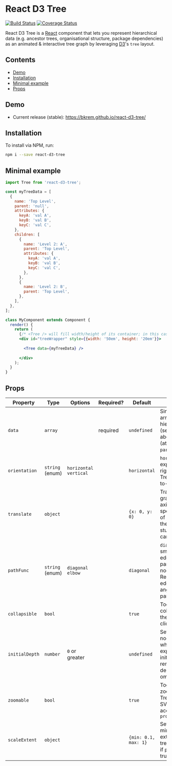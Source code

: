 # React D3 Tree
[![Build Status](https://travis-ci.org/bkrem/react-d3-tree.svg?branch=master)](https://travis-ci.org/bkrem/react-d3-tree)
[![Coverage Status](https://coveralls.io/repos/github/bkrem/react-d3-tree/badge.svg?branch=master)](https://coveralls.io/github/bkrem/react-d3-tree?branch=master) 

React D3 Tree is a [React](http://facebook.github.io/react/) component that lets you represent hierarchical data (e.g. ancestor trees, organisational structure, package dependencies) as an animated & interactive tree graph by leveraging [D3](https://d3js.org/)'s `tree` layout.

## Contents
- [Demo](#demo)
- [Installation](#installation)
- [Minimal example](#minimal-example)
- [Props](#props)

## Demo
- Current release (stable): https://bkrem.github.io/react-d3-tree/ 

## Installation
To install via NPM, run:
```bash
npm i --save react-d3-tree
```

## Minimal example
```jsx
import Tree from 'react-d3-tree';

const myTreeData = [
  {
    name: 'Top Level',
    parent: 'null',
    attributes: {
      keyA: 'val A',
      keyB: 'val B',
      keyC: 'val C',
    },
    children: [
      {
        name: 'Level 2: A',
        parent: 'Top Level',
        attributes: {
          keyA: 'val A',
          keyB: 'val B',
          keyC: 'val C',
        },
      },
      {
        name: 'Level 2: B',
        parent: 'Top Level',
      },
    ],
  },
];

class MyComponent extends Component {
  render() {
    return (
      {/* <Tree /> will fill width/height of its container; in this case `#treeWrapper` */}
      <div id="treeWrapper" style={{width: '50em', height: '20em'}}> 
      
        <Tree data={myTreeData} />
        
      </div>
    );
  }
}
```

## Props
| Property       | Type            | Options                 | Required? | Default                 | Description                                                                                                                                     |
|----------------|-----------------|-------------------------|-----------|-------------------------|-------------------------------------------------------------------------------------------------------------------------------------------------|
| `data`         | `array`         |                         | required  | `undefined`             | Single-element array containing hierarchical object (see `myTreeData` above); contains (at least) `name` and `parent` keys.                     |
| `orientation`  | `string` (enum) | `horizontal` `vertical` |           | `horizontal`            | `horizontal` - Tree expands left-to-right. `vertical` - Tree expands top-to-bottom                                                              |
| `translate`    | `object`        |                         |           | `{x: 0, y: 0}`          | Translates the graph along the x/y axis by the specified amount of pixels (avoids the graph being stuck in the top left canvas corner)          |
| `pathFunc`     | `string` (enum) | `diagonal` `elbow`      |           | `diagonal`              | `diagonal` - Renders smooth, curved edges between parent-child nodes. `elbow` - Renders sharp edges at right angles between parent-child nodes  |
| `collapsible`  | `bool`          |                         |           | `true`                  | Toggles ability to collapse/expand the tree's nodes by clicking them                                                                            |
| `initialDepth` | `number`        | `0` or greater          |           | `undefined`             | Sets the maximum node depth to which the tree is expanded on its initial render; tree renders to full depth if prop is omitted.                 |
| `zoomable`     | `bool`          |                         |           | `true`                  | Toggles ability to zoom in/out on the Tree by scaling the SVG element according to `props.scaleExtent`                                          |
| `scaleExtent` | `object`         |                         |           | `{min: 0.1, max: 1}`    | Sets the minimum/maximum extent to which the tree can be scaled if `props.zoomable` is true                                                     |
